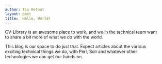 ```yaml
---
author: Tim Retout
layout: post
title:  Hello, World!
---
```

CV-Library is an awesome place to work, and we in the technical team want to
share a bit more of what we do with the world.

This blog is our space to do just that.  Expect articles about the various
exciting technical things we do, with Perl, Solr and whatever other
technologies we can get our hands on.
